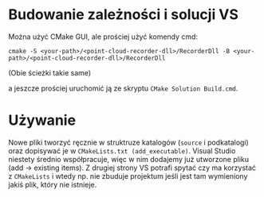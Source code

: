 # Budowanie zależności i solucji VS

Można użyć CMake GUI, ale prościej użyć komendy cmd:

```
cmake -S <your-path>/<point-cloud-recorder-dll>/RecorderDll -B <your-path>/<point-cloud-recorder-dll>/RecorderDll
```

(Obie ścieżki takie same)

a jeszcze prościej uruchomić ją ze skryptu `CMake Solution Build.cmd`.


# Używanie

Nowe pliki tworzyć ręcznie w struktruze katalogów (`source` i podkatalogi)
oraz dopisywać je w `CMakeLists.txt (add_executable)`.
Visual Studio niestety średnio współpracuje,
więc w nim dodajemy już utworzone pliku (add -> existing items).
Z drugiej strony VS potrafi spytać czy ma korzystać z `CMakeLists`
i wtedy np. nie zbuduje projektum jeśli jest tam wymieniony jakiś plik,
który nie istnieje.
